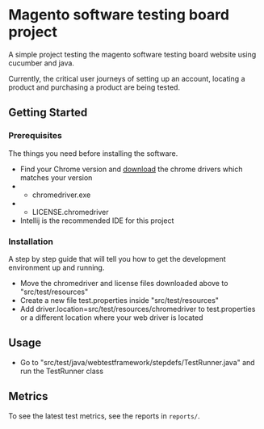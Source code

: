 # Magento software testing board project

A simple project testing the magento software testing board website using cucumber and java.

Currently, the critical user journeys of setting up an account, locating a product and purchasing a product are being tested.

## Getting Started


### Prerequisites

The things you need before installing the software.

* Find your Chrome version and [download](https://googlechromelabs.github.io/chrome-for-testing/) the chrome drivers which matches your version
* * chromedriver.exe
* * LICENSE.chromedriver
* Intellij is the recommended IDE for this project

### Installation

A step by step guide that will tell you how to get the development environment up and running.


* Move the chromedriver and license files downloaded above to "src/test/resources"
* Create a new file test.properties inside "src/test/resources"
* Add driver.location=src/test/resources/chromedriver to test.properties or a different location where your web driver is located


## Usage

* Go to "src/test/java/webtestframework/stepdefs/TestRunner.java" and run the TestRunner class

## Metrics

To see the latest test metrics, see the reports in `reports/`.
